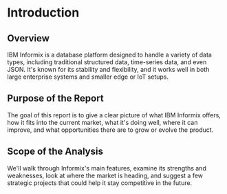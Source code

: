# Introduction

## Overview

IBM Informix is a database platform designed to handle a variety of data types, including traditional structured data, time-series data, and even JSON. It's known for its stability and flexibility, and it works well in both large enterprise systems and smaller edge or IoT setups.

## Purpose of the Report

The goal of this report is to give a clear picture of what IBM Informix offers, how it fits into the current market, what it's doing well, where it can improve, and what opportunities there are to grow or evolve the product.

## Scope of the Analysis

We'll walk through Informix's main features, examine its strengths and weaknesses, look at where the market is heading, and suggest a few strategic projects that could help it stay competitive in the future.
